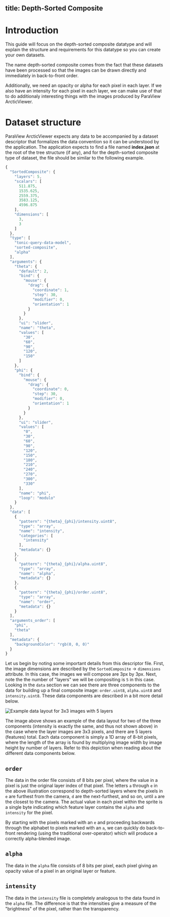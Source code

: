 title: Depth-Sorted Composite
---

# Introduction

This guide will focus on the depth-sorted composite datatype and will explain the structure and requirements for this datatype so you can create your own datasets.

The name depth-sorted composite comes from the fact that these datasets have been processed so that the images can be drawn directly and immediately in back-to-front order.

Additionally, we need an opacity or alpha for each pixel in each layer.  If we also have an intensity for each pixel in each layer, we can make use of that to do additionaly interesting things with the images produced by ParaView ArcticViewer.

# Dataset structure

ParaView ArcticViewer expects any data to be accompanied by a dataset descriptor that formalizes the data convention so it can be understood by the application. The application expects to find a file named __index.json__ at the root of the tree structure (if any), and for the depth-sorted composite type of dataset, the file should be similar to the following example.

```js
{
  "SortedComposite": {
    "layers": 5,
    "scalars": [
      511.875,
      1535.625,
      2559.375,
      3583.125,
      4596.875
    ],
    "dimensions": [
      3,
      3
    ]
  },
  "type": [
    "tonic-query-data-model",
    "sorted-composite",
    "alpha"
  ],
  "arguments": {
    "theta": {
      "default": 2,
      "bind": {
        "mouse": {
          "drag": {
            "coordinate": 1,
            "step": 30,
            "modifier": 0,
            "orientation": 1
          }
        }
      },
      "ui": "slider",
      "name": "theta",
      "values": [
        "30",
        "60",
        "90",
        "120",
        "150"
      ]
    },
    "phi": {
      "bind": {
        "mouse": {
          "drag": {
            "coordinate": 0,
            "step": 30,
            "modifier": 0,
            "orientation": 1
          }
        }
      },
      "ui": "slider",
      "values": [
        "0",
        "30",
        "60",
        "90",
        "120",
        "150",
        "180",
        "210",
        "240",
        "270",
        "300",
        "330"
      ],
      "name": "phi",
      "loop": "modulo"
    }
  },
  "data": [
    {
      "pattern": "{theta}_{phi}/intensity.uint8",
      "type": "array",
      "name": "intensity",
      "categories": [
        "intensity"
      ],
      "metadata": {}
    },
    {
      "pattern": "{theta}_{phi}/alpha.uint8",
      "type": "array",
      "name": "alpha",
      "metadata": {}
    },
    {
      "pattern": "{theta}_{phi}/order.uint8",
      "type": "array",
      "name": "order",
      "metadata": {}
    }
  ],
  "arguments_order": [
    "phi",
    "theta"
  ],
  "metadata": {
    "backgroundColor": "rgb(0, 0, 0)"
  }
}
```

Let us begin by noting some important details from this descriptor file.  First, the image dimensions are described by the `SortedComposite` -> `dimensions` attribute. In this case, the images we will compose are 3px by 3px. Next, note the the number of "layers" we will be compositing is `5` in this case. Looking in the `data` section we can see there are three components to the data for building up a final composite image: `order.uint8`, `alpha.uint8` and `intensity.uint8`. These data components are described in a bit more detail below.

<img src="/arctic-viewer/docs/formats/tonic-volume-data-format.png" alt="Example data layout for 3x3 images with 5 layers"/>

The image above shows an example of the data layout for two of the three components (intensity is exactly the same, and thus not shown above) in the case where the layer images are 3x3 pixels, and there are 5 layers (features) total. Each data component is simply a 1D array of 8-bit pixels, where the length of the array is found by multiplying image width by image height by number of layers. Refer to this depiction when reading about the different data components below.

## `order`

The data in the order file consists of 8 bits per pixel, where the value in a pixel is just the original layer index of that pixel.  The letters `a` through `e`  in the above illustration correspond to depth-sorted layers where the pixels in `e` are furthest from the camera, `d` are the next-furthest, and so on, until `a` are the closest to the camera.  The actual value in each pixel within the sprite is a single byte indicating which feature layer contains the `alpha` and `intensity` for the pixel.

By starting with the pixels marked with an `e` and proceeding backwards through the alphabet to pixels marked with an `a`, we can quickly do back-to-front rendering (using the traditional over-operator) which will produce a correctly alpha-blended image.

## `alpha`

The data in the `alpha` file consists of 8 bits per pixel, each pixel giving an opacity value of a pixel in an original layer or feature.

## `intensity`

The data in the `intensity` file is completely analogous to the data found in the `alpha` file.  The difference is that the intensities give a measure of the "brightness" of the pixel, rather than the transparency.
